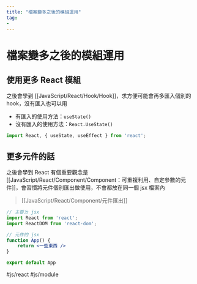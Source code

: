 ```yaml
---
title: "檔案變多之後的模組運用"
tag: 
- 
---
```

# 檔案變多之後的模組運用
## 使用更多 React 模組
之後會學到 [[JavaScript/React/Hook/Hook]]，求方便可能會再多匯入個別的 hook，沒有匯入也可以用
- 有匯入的使用方法：`useState()`
- 沒有匯入的使用方法：`React.UseState()`
```jsx
import React, { useState, useEffect } from 'react';
```

## 更多元件的話
之後會學到 React 有個重要觀念是 [[JavaScript/React/Component/Component：可重複利用、自定參數的元件]]，會習慣將元件個別匯出做使用，不會都放在同一個 jsx 檔案內

>[[JavaScript/React/Component/元件匯出]]

```jsx
// 主要ㄉ jsx
import React from 'react';
import ReactDOM from 'react-dom';
```
```jsx
// 元件的 jsx
function App() {
	return <一些東西 />
}

export default App
```

#js/react #js/module 